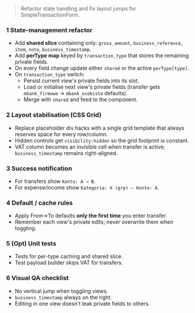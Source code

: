 
> Refactor state handling and fix layout jumps for SimpleTransactionForm.

### 1  State-management refactor
* Add **shared slice** containing only:
  `gross_amount`, `business_reference`, `item`, `note`, `business_timestamp`.
* Add **perType map** keyed by `transaction_type` that stores the remaining private fields.
* On every field change update either `shared` or the active `perType[type]`.
* On `transaction_type` switch:
  * Persist current view's private fields into its slot.
  * Load or initialise next view's private fields (transfer gets `mbank_firmowe` → `mbank_osobiste` defaults).
  * Merge with `shared` and feed to the component.

### 2  Layout stabilisation (CSS Grid)
* Replace placeholder div hacks with a single grid template that always reserves space for every row/column.
* Hidden controls get `visibility:hidden` so the grid footprint is constant.
* VAT column becomes an invisible cell when transfer is active; `business_timestamp` remains right-aligned.

### 3  Success notification
* For transfers show `Konto: A → B`.
* For expense/income show `Kategoria: X (grp) — Konto: A`.

### 4  Default / cache rules
* Apply From→To defaults **only the first time** you enter transfer.
* Remember each view's private edits; never overwrite them when toggling.

### 5  (Opt) Unit tests
* Tests for per-type caching and shared slice.
* Test payload builder skips VAT for transfers.

### 6  Visual QA checklist
* No vertical jump when toggling views.
* `business_timestamp` always on the right.
* Editing in one view doesn't leak private fields to others.